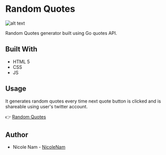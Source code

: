 # Random Quotes

![alt text](https://nicole-nam.github.io/portfolio/images/project-img/random-quotes.png)

Random Quotes generator built using Go quotes API.

## Built With

- HTML 5
- CSS
- JS

## Usage

It generates random quotes every time next quote button is clicked and is shareable using user's twitter account.

👉 [Random Quotes](https://nicole-nam.github.io/random-quotes/)

## Author

- Nicole Nam - [NicoleNam](http://nicolenam.com/)
